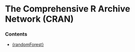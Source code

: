 The Comprehensive R Archive Network (CRAN)
==========================================

### Contents

- [\{randomForest\}](randomForest/)

